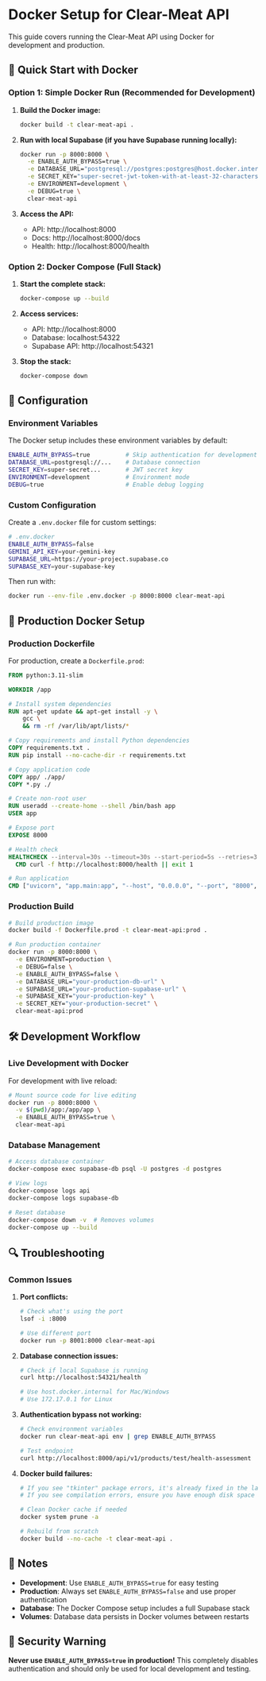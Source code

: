 # Docker Setup for Clear-Meat API

This guide covers running the Clear-Meat API using Docker for development and production.

## 🐳 **Quick Start with Docker**

### **Option 1: Simple Docker Run (Recommended for Development)**

1. **Build the Docker image:**
   ```bash
   docker build -t clear-meat-api .
   ```

2. **Run with local Supabase (if you have Supabase running locally):**
   ```bash
   docker run -p 8000:8000 \
     -e ENABLE_AUTH_BYPASS=true \
     -e DATABASE_URL="postgresql://postgres:postgres@host.docker.internal:54322/postgres" \
     -e SECRET_KEY="super-secret-jwt-token-with-at-least-32-characters-long" \
     -e ENVIRONMENT=development \
     -e DEBUG=true \
     clear-meat-api
   ```

3. **Access the API:**
   - API: http://localhost:8000
   - Docs: http://localhost:8000/docs
   - Health: http://localhost:8000/health

### **Option 2: Docker Compose (Full Stack)**

1. **Start the complete stack:**
   ```bash
   docker-compose up --build
   ```

2. **Access services:**
   - API: http://localhost:8000
   - Database: localhost:54322
   - Supabase API: http://localhost:54321

3. **Stop the stack:**
   ```bash
   docker-compose down
   ```

## 🔧 **Configuration**

### **Environment Variables**

The Docker setup includes these environment variables by default:

```bash
ENABLE_AUTH_BYPASS=true          # Skip authentication for development
DATABASE_URL=postgresql://...    # Database connection
SECRET_KEY=super-secret...       # JWT secret key
ENVIRONMENT=development          # Environment mode
DEBUG=true                       # Enable debug logging
```

### **Custom Configuration**

Create a `.env.docker` file for custom settings:

```bash
# .env.docker
ENABLE_AUTH_BYPASS=false
GEMINI_API_KEY=your-gemini-key
SUPABASE_URL=https://your-project.supabase.co
SUPABASE_KEY=your-supabase-key
```

Then run with:
```bash
docker run --env-file .env.docker -p 8000:8000 clear-meat-api
```

## 🚀 **Production Docker Setup**

### **Production Dockerfile**

For production, create a `Dockerfile.prod`:

```dockerfile
FROM python:3.11-slim

WORKDIR /app

# Install system dependencies
RUN apt-get update && apt-get install -y \
    gcc \
    && rm -rf /var/lib/apt/lists/*

# Copy requirements and install Python dependencies
COPY requirements.txt .
RUN pip install --no-cache-dir -r requirements.txt

# Copy application code
COPY app/ ./app/
COPY *.py ./

# Create non-root user
RUN useradd --create-home --shell /bin/bash app
USER app

# Expose port
EXPOSE 8000

# Health check
HEALTHCHECK --interval=30s --timeout=30s --start-period=5s --retries=3 \
  CMD curl -f http://localhost:8000/health || exit 1

# Run application
CMD ["uvicorn", "app.main:app", "--host", "0.0.0.0", "--port", "8000", "--workers", "4"]
```

### **Production Build**

```bash
# Build production image
docker build -f Dockerfile.prod -t clear-meat-api:prod .

# Run production container
docker run -p 8000:8000 \
  -e ENVIRONMENT=production \
  -e DEBUG=false \
  -e ENABLE_AUTH_BYPASS=false \
  -e DATABASE_URL="your-production-db-url" \
  -e SUPABASE_URL="your-production-supabase-url" \
  -e SUPABASE_KEY="your-production-key" \
  -e SECRET_KEY="your-production-secret" \
  clear-meat-api:prod
```

## 🛠️ **Development Workflow**

### **Live Development with Docker**

For development with live reload:

```bash
# Mount source code for live editing
docker run -p 8000:8000 \
  -v $(pwd)/app:/app/app \
  -e ENABLE_AUTH_BYPASS=true \
  clear-meat-api
```

### **Database Management**

```bash
# Access database container
docker-compose exec supabase-db psql -U postgres -d postgres

# View logs
docker-compose logs api
docker-compose logs supabase-db

# Reset database
docker-compose down -v  # Removes volumes
docker-compose up --build
```

## 🔍 **Troubleshooting**

### **Common Issues**

1. **Port conflicts:**
   ```bash
   # Check what's using the port
   lsof -i :8000
   
   # Use different port
   docker run -p 8001:8000 clear-meat-api
   ```

2. **Database connection issues:**
   ```bash
   # Check if local Supabase is running
   curl http://localhost:54321/health
   
   # Use host.docker.internal for Mac/Windows
   # Use 172.17.0.1 for Linux
   ```

3. **Authentication bypass not working:**
   ```bash
   # Check environment variables
   docker run clear-meat-api env | grep ENABLE_AUTH_BYPASS
   
   # Test endpoint
   curl http://localhost:8000/api/v1/products/test/health-assessment
   ```

4. **Docker build failures:**
   ```bash
   # If you see "tkinter" package errors, it's already fixed in the latest version
   # If you see compilation errors, ensure you have enough disk space and memory
   
   # Clean Docker cache if needed
   docker system prune -a
   
   # Rebuild from scratch
   docker build --no-cache -t clear-meat-api .
   ```

## 📝 **Notes**

- **Development**: Use `ENABLE_AUTH_BYPASS=true` for easy testing
- **Production**: Always set `ENABLE_AUTH_BYPASS=false` and use proper authentication
- **Database**: The Docker Compose setup includes a full Supabase stack
- **Volumes**: Database data persists in Docker volumes between restarts

## 🚨 **Security Warning**

**Never use `ENABLE_AUTH_BYPASS=true` in production!** This completely disables authentication and should only be used for local development and testing. 